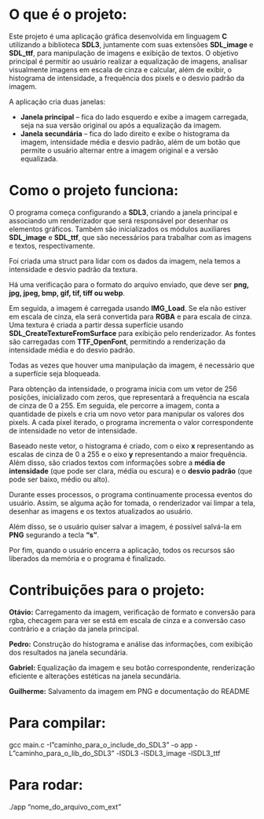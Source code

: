 # O que é o projeto:

 Este projeto é uma aplicação gráfica desenvolvida em linguagem **C** utilizando a biblioteca **SDL3**, juntamente com suas extensões **SDL_image** e **SDL_ttf**, para manipulação de imagens e exibição de textos. O objetivo principal é permitir ao usuário realizar a equalização de imagens, analisar visualmente imagens em escala de cinza e calcular, além de exibir, o histograma de intensidade, a frequência dos pixels e o desvio padrão da imagem.

A aplicação cria duas janelas:
* **Janela principal** – fica do lado esquerdo e exibe a imagem carregada, seja na sua versão original ou após a equalização da imagem.
* **Janela secundária** – fica do lado direito e exibe o histograma da imagem, intensidade média e desvio padrão, além de um botão que permite o usuário alternar entre a imagem original e a versão equalizada.


# Como o projeto funciona:

O programa começa configurando a **SDL3**, criando a janela principal e associando um renderizador que será responsável por desenhar os elementos gráficos. Também são inicializados os módulos auxiliares **SDL_image** e **SDL_ttf**, que são necessários para trabalhar com as imagens e textos, respectivamente.

Foi criada uma struct para lidar com os dados da imagem, nela temos a intensidade e desvio padrão da textura.

Há uma verificação para o formato do arquivo enviado, que deve ser **png, jpg, jpeg, bmp, gif, tif, tiff ou webp**.

Em seguida, a imagem é carregada usando **IMG_Load**. Se ela não estiver em escala de cinza, ela será convertida para **RGBA** e para escala de cinza. Uma textura é criada a partir dessa superfície usando **SDL_CreateTextureFromSurface** para exibição pelo renderizador. As fontes são carregadas com **TTF_OpenFont**, permitindo a renderização da intensidade média e do desvio padrão.

Todas as vezes que houver uma manipulação da imagem, é necessário que a superfície seja bloqueada.

Para obtenção da intensidade, o programa inicia com um vetor de 256 posições, inicializado com zeros, que representará a frequência na escala de cinza de 0 a 255. Em seguida, ele percorre a imagem, conta a quantidade de pixels e cria um novo vetor para manipular os valores dos pixels. A cada pixel iterado, o programa incrementa o valor correspondente de intensidade no vetor de intensidade.

Baseado neste vetor, o histograma é criado, com o eixo **x** representando as escalas de cinza de 0 a 255 e o eixo **y** representando a maior frequência. Além disso, são criados textos com informações sobre a **média de intensidade** (que pode ser clara, média ou escura) e o **desvio padrão** (que pode ser baixo, médio ou alto).

Durante esses processos, o programa continuamente processa eventos do usuário. Assim, se alguma ação for tomada, o renderizador vai limpar a tela, desenhar as imagens e os textos atualizados ao usuário.

Além disso, se o usuário quiser salvar a imagem, é possível salvá-la em **PNG** segurando a tecla **“s”**.

Por fim, quando o usuário encerra a aplicação, todos os recursos são liberados da memória e o programa é finalizado.


# Contribuições para o projeto:

**Otávio:** Carregamento da imagem, verificação de formato e conversão para rgba, checagem para ver se está em escala de cinza e a conversão caso contrário e a criação da janela principal.

**Pedro:** Construção do histograma e análise das informações, com exibição dos resultados na janela secundária.

**Gabriel:** Equalização da imagem e seu botão correspondente, renderização eficiente e alterações estéticas na janela secundária.

**Guilherme:** Salvamento da imagem em PNG e documentação do README

# Para compilar: 
gcc main.c -I”caminho_para_o_include_do_SDL3” -o app -L”caminho_para_o_lib_do_SDL3” -lSDL3 -lSDL3_image -lSDL3_ttf

# Para rodar: 
./app “nome_do_arquivo_com_ext”
